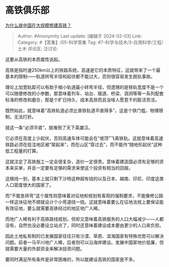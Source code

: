 # 高铁俱乐部
[为什么就中国在大规模修建高铁？](https://www.zhihu.com/question/367136619/answer/3383469126)

> Author: #Anonymity
> Last update: [编辑于 2024-02-03]
> Link:
> Category: #【答集】/05-科学答集
> Tag:  #7-科学与技术/3-应用科学/工程/土木
> 评论区:
> 泛讨论:

这要从高铁的本质属性说起。

高铁是指时速250km以上的铁路系统，高速是它的本质特征，这就带来了一个最基本的限制——轨道转弯半径和起伏都不能过大，否则很容易发生脱轨事故。

理论上加宽轨距可以有助于缩小轨道最小转弯半径，但遗憾的是铁轨宽度不是一个可以随便修改的小参数，那意味着列车、站台、隧道、桥梁、涵洞等等一系列配套标准的修改和磨合，那是个旷日持久、成本高昂而且没啥人愿意干的脏活苦活。

既然如此，就意味着“高铁轨道必须比普铁轨道平直得多”，这是个铁门槛，物理限制，无法打折。

就这一条“必须平直”，就难倒了天下英雄汉。

它必须在高度上少起伏，否则高速车体可能会在“坡顶”飞离铁轨。这就意味着高速铁路必须在低洼地区被“架起来”，而在山区“穿过去”，而不能作“随地形起伏”这种低工程量的打算。

这就注定了高铁施工一定会很复杂，造价一定很贵。意味着建造国必须有足够的资本来买单，并且一定要有足够的需求来使这个投资有相当的回报。

这根线一划，基本上就只剩下沙特这种超有钱的以及日本、越南、印尼、印度这类人口密度很大的国家了。

而“不能急转弯”这个属性则意味着对征地和规划有客观的强制要求，不能像修公路一样这块征地不顺就设计个小弯道绕一绕。这就意味着要么在征地法规上要保证能有效征地，要么就需要高铁经过的地区地广人稀。

而地广人稀有利于高铁路线规划，但却又意味着高铁服务的人口大幅减少——人都没有，自然也没必要设立站点了，同时还意味着建设成本要由更少的人口来负担。

因此土地私有制的已发展国家往往只有沙漠、草原、滨海国家有特殊优势可以解决问题。前者一马平川地广人稀，后者则可以沿海岸建设。发展中国家地价低廉，但就需要大量的外部资金来解决投资问题。

要同时满足所有条件是非常困难的，所以能建设高铁的国家是不多。